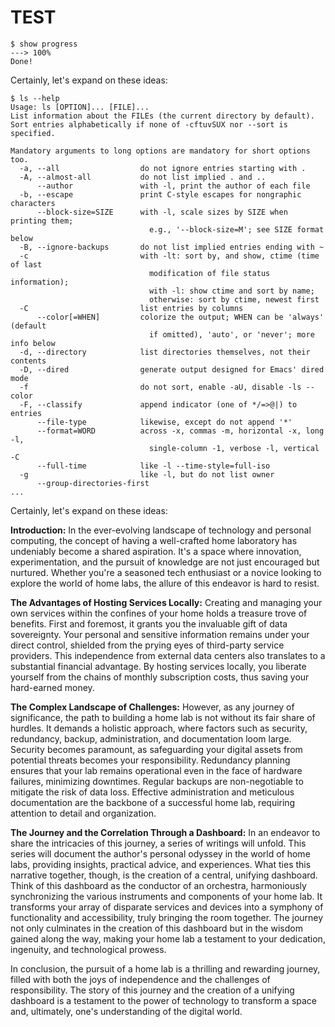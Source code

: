 # TEST

<!-- termynal -->
```
$ show progress
---> 100%
Done!
```

Certainly, let's expand on these ideas:

<!-- termynal -->
```
$ ls --help
Usage: ls [OPTION]... [FILE]...
List information about the FILEs (the current directory by default).
Sort entries alphabetically if none of -cftuvSUX nor --sort is specified.

Mandatory arguments to long options are mandatory for short options too.
  -a, --all                  do not ignore entries starting with .
  -A, --almost-all           do not list implied . and ..
      --author               with -l, print the author of each file
  -b, --escape               print C-style escapes for nongraphic characters
      --block-size=SIZE      with -l, scale sizes by SIZE when printing them;
                               e.g., '--block-size=M'; see SIZE format below
  -B, --ignore-backups       do not list implied entries ending with ~
  -c                         with -lt: sort by, and show, ctime (time of last
                               modification of file status information);
                               with -l: show ctime and sort by name;
                               otherwise: sort by ctime, newest first
  -C                         list entries by columns
      --color[=WHEN]         colorize the output; WHEN can be 'always' (default
                               if omitted), 'auto', or 'never'; more info below
  -d, --directory            list directories themselves, not their contents
  -D, --dired                generate output designed for Emacs' dired mode
  -f                         do not sort, enable -aU, disable -ls --color
  -F, --classify             append indicator (one of */=>@|) to entries
      --file-type            likewise, except do not append '*'
      --format=WORD          across -x, commas -m, horizontal -x, long -l,
                               single-column -1, verbose -l, vertical -C
      --full-time            like -l --time-style=full-iso
  -g                         like -l, but do not list owner
      --group-directories-first
...
```


Certainly, let's expand on these ideas:

**Introduction:**
In the ever-evolving landscape of technology and personal computing, the concept of having a well-crafted home laboratory has undeniably become a shared aspiration. It's a space where innovation, experimentation, and the pursuit of knowledge are not just encouraged but nurtured. Whether you're a seasoned tech enthusiast or a novice looking to explore the world of home labs, the allure of this endeavor is hard to resist.

**The Advantages of Hosting Services Locally:**
Creating and managing your own services within the confines of your home holds a treasure trove of benefits. First and foremost, it grants you the invaluable gift of data sovereignty. Your personal and sensitive information remains under your direct control, shielded from the prying eyes of third-party service providers. This independence from external data centers also translates to a substantial financial advantage. By hosting services locally, you liberate yourself from the chains of monthly subscription costs, thus saving your hard-earned money.

**The Complex Landscape of Challenges:**
However, as any journey of significance, the path to building a home lab is not without its fair share of hurdles. It demands a holistic approach, where factors such as security, redundancy, backup, administration, and documentation loom large. Security becomes paramount, as safeguarding your digital assets from potential threats becomes your responsibility. Redundancy planning ensures that your lab remains operational even in the face of hardware failures, minimizing downtimes. Regular backups are non-negotiable to mitigate the risk of data loss. Effective administration and meticulous documentation are the backbone of a successful home lab, requiring attention to detail and organization.

**The Journey and the Correlation Through a Dashboard:**
In an endeavor to share the intricacies of this journey, a series of writings will unfold. This series will document the author's personal odyssey in the world of home labs, providing insights, practical advice, and experiences. What ties this narrative together, though, is the creation of a central, unifying dashboard. Think of this dashboard as the conductor of an orchestra, harmoniously synchronizing the various instruments and components of your home lab. It transforms your array of disparate services and devices into a symphony of functionality and accessibility, truly bringing the room together. The journey not only culminates in the creation of this dashboard but in the wisdom gained along the way, making your home lab a testament to your dedication, ingenuity, and technological prowess.

In conclusion, the pursuit of a home lab is a thrilling and rewarding journey, filled with both the joys of independence and the challenges of responsibility. The story of this journey and the creation of a unifying dashboard is a testament to the power of technology to transform a space and, ultimately, one's understanding of the digital world.